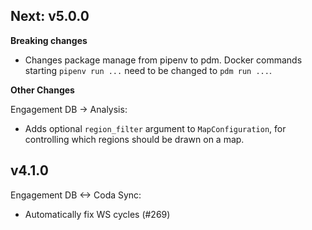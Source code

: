 ## Next: v5.0.0
**Breaking changes**
 - Changes package manage from pipenv to pdm. Docker commands starting `pipenv run ...` need to be changed to `pdm run ...`.

**Other Changes**

Engagement DB -> Analysis:
 - Adds optional `region_filter` argument to `MapConfiguration`, for controlling which regions should be drawn on a map.

## v4.1.0

Engagement DB <-> Coda Sync:
- Automatically fix WS cycles (#269)

